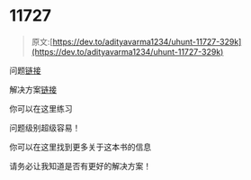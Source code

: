 # 11727

> 原文:[https://dev.to/adityavarma1234/uhunt-11727-329k](https://dev.to/adityavarma1234/uhunt-11727-329k)

问题[链接](http://uva.onlinejudge.org/external/117/11727.pdf)

解决方案[链接](https://raw.githubusercontent.com/adityavarma1234/steve_halim_competitive_programming/master/chapter1/11727.cc)

你可以在这里练习

问题级别超级容易！

你可以在这里找到更多关于这本书的信息

请务必让我知道是否有更好的解决方案！